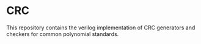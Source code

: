 # CRC
This repository contains the verilog implementation of CRC generators and checkers for common polynomial standards.
